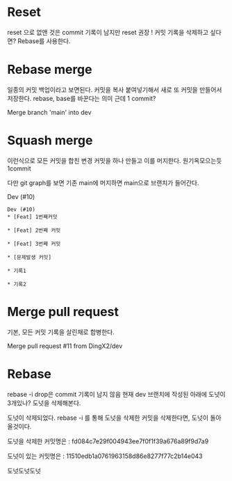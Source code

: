 # Reset
reset 으로 없앤 것은 commit 기록이 남지만
reset 권장 !
커밋 기록을 삭제하고 싶다면? Rebase를 사용한다.

# Rebase merge
일종의 커밋 백업이라고 보면된다.
커밋을 복사 붙여넣기해서 새로 또 커밋을 만들어서 저장한다.
rebase, base를 바꾼다는 의미 근데 1 commit?

Merge branch 'main' into dev

# Squash merge
이런식으로 모든 커밋을 합친 변경 커밋을 하나 만들고 이를 머지한다. 원기옥모으는듯 1commit

다만 git graph를 보면 기존 main에 머지하면 main으로 브랜치가 들어간다.

Dev (#10)
```
Dev (#10)
* [Feat] 1번째커밋

* [Feat] 2번째 커밋

* [Feat] 3번째 커밋

* [문제발생 커밋]

* 기록1

* 기록2
```

# Merge pull request
기본, 모든 커밋 기록을 살린채로 합병한다.

Merge pull request #11 from DingX2/dev


# Rebase 
rebase -i drop은 commit 기록이 남지 않음
현재 dev 브랜치에 작성된 아래에 도넛이 3개있나?
도넛을 삭제해본다. 

도넛이 삭제되었다. rebase -i 를 통해 도넛을 삭제한 커밋을 삭제한다면, 도넛이 돌아올것이다.

도넛을 삭제한 커밋명은 : fd084c7e29f004943ee7f0f1f39a676a89f9d7a9

도넛이 있는 커밋명은 : 11510edb1a0761963158d86e8277f77c2b14e043

 

도넛도넛도넛 